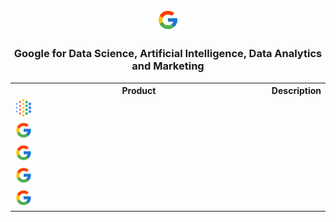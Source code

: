 <p align=center><img src="Google/Google.png" width=7%></p>

<h3 align=center>Google for Data Science, Artificial Intelligence, Data Analytics and Marketing</h3>

<table align=center>
  <tr>
    <th>Product</th>
    <th>Description</th>
  </tr>
  <tr><td><img src="Google/AI.svg" width=7%></td><td></td></tr>
  <tr><td><img src="Google/Google.png" width=7%></td><td></td></tr>
  <tr><td><img src="Google/Google.png" width=7%></td><td></td></tr>
  <tr><td><img src="Google/Google.png" width=7%></td><td></td></tr>
  <tr><td><img src="Google/Google.png" width=7%></td><td></td></tr>
</table>
